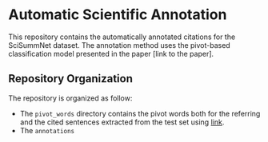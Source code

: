 # Automatic Scientific Annotation
This repository contains the automatically annotated citations for the SciSummNet dataset. The annotation method uses the pivot-based classification model presented in the paper [link to the paper].

## Repository Organization
The repository is organized as follow:
- The `pivot_words` directory contains the pivot words both for the referring and the cited sentences extracted from the test set using [link](https://arxiv.org/abs/1909.12335).
- The `annotations`
